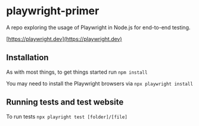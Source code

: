 # playwright-primer
A repo exploring the usage of Playwright in Node.js for end-to-end testing.

[https://playwright.dev](https://playwright.dev)

## Installation 

As with most things, to  get things started run `npm install`

You may need to install the Playwright browsers via `npx playwright install`

## Running tests and  test website  

To run tests `npx playright test [folder]/[file]`
